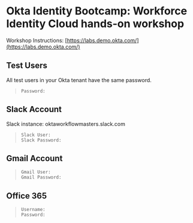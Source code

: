 
# Okta Identity Bootcamp: Workforce Identity Cloud hands-on workshop

Workshop Instructions: [https://labs.demo.okta.com/](https://labs.demo.okta.com/)

## Test Users
All test users in your Okta tenant have the same password.
>     Password: 

## Slack Account 
Slack instance: oktaworkflowmasters.slack.com
>     Slack User: 
>     Slack Password: 

## Gmail Account
>     Gmail User: 
>     Gmail Password: 

## Office 365
>     Username: 
>     Password:

